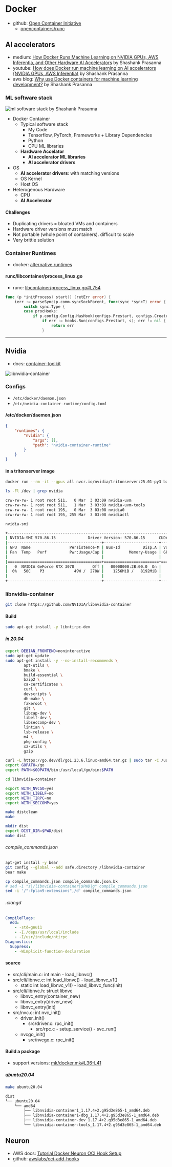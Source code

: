 # Docker

- github: [Open Container Initiative](https://github.com/opencontainers)
  - [opencontainers/runc](https://github.com/opencontainers/runc)

## AI accelerators

- medium: [How Docker Runs Machine Learning on NVIDIA GPUs, AWS Inferentia, and Other Hardware AI Accelerators](https://medium.com/towards-data-science/how-docker-runs-machine-learning-on-nvidia-gpus-aws-inferentia-and-other-hardware-ai-accelerators-e076c6eb7802) by Shashank Prasanna
- youtube: [How does Docker run machine learning on AI accelerators (NVIDIA GPUs, AWS Inferentia)](https://www.youtube.com/watch?v=TEIPEPY44g8) by 
Shashank Prasanna
- aws blog: [Why use Docker containers for machine learning development?](https://aws.amazon.com/ko/blogs/opensource/why-use-docker-containers-for-machine-learning-development/) by Shashank Prasanna

### ML software stack

![ml software stack by Shashank Prasanna](https://miro.medium.com/v2/resize:fit:1400/format:webp/0*fC_UswDIFJ0BDWwI)

- Docker Container
  - Typical software stack
    - My Code
    - Tensorflow, PyTorch, Frameworks + Library Dependencies
    - Python
    - CPU ML libraries
  - **Hardware Accelator**
    - **AI accelerator ML libraries**
    - **AI accelerator drivers**
- OS
  - **AI accelerator drivers**: with matching versions
  - OS Kernel
  - Host OS
- Heterogenous Hardware
  - CPU
  - **AI Accelerator**

#### Challenges

- Duplicating drivers = bloated VMs and containers
- Hardware driver versions must match
- Not portable (whole point of containers). difficult to scale
- Very brittle solution

### Container Runtimes

- docker: [alternative runtimes](https://docs.docker.com/engine/daemon/alternative-runtimes/)

#### runc/libcontainer/process_linux.go

- runc: [libcontainer/process_linux.go#L754](https://github.com/opencontainers/runc/blob/701516b57a55a6462eeea42bc5ce7e3f103d20da/libcontainer/process_linux.go#L754)

```go
func (p *initProcess) start() (retErr error) {
	ierr := parseSync(p.comm.syncSockParent, func(sync *syncT) error {
		switch sync.Type {
		case procHooks:
			if p.config.Config.HasHook(configs.Prestart, configs.CreateRuntime) {
				if err := hooks.Run(configs.Prestart, s); err != nil {
					return err
				}
```

---

## Nvidia

- docs: [container-toolkit](https://docs.nvidia.com/datacenter/cloud-native/container-toolkit/latest/arch-overview.html)

![libnvidia-container](https://docs.nvidia.com/datacenter/cloud-native/container-toolkit/latest/_images/runtime-architecture.png)

### Configs

- `/etc/docker/daemon.json`
- `/etc/nvidia-container-runtime/config.toml`

#### /etc/docker/daemon.json

```json
{
    "runtimes": {
        "nvidia": {
            "args": [],
            "path": "nvidia-container-runtime"
        }
    }
}
```

#### in a tritonserver image

```bash
docker run --rm -it --gpus all nvcr.io/nvidia/tritonserver:25.01-py3 bash
```

```bash
ls -Fl /dev | grep nvidia

crw-rw-rw- 1 root root 511,   0 Mar  3 03:09 nvidia-uvm
crw-rw-rw- 1 root root 511,   1 Mar  3 03:09 nvidia-uvm-tools
crw-rw-rw- 1 root root 195,   0 Mar  3 03:08 nvidia0
crw-rw-rw- 1 root root 195, 255 Mar  3 03:08 nvidiactl
```

```bash
nvidia-smi

+-----------------------------------------------------------------------------------------+
| NVIDIA-SMI 570.86.15              Driver Version: 570.86.15      CUDA Version: 12.8     |
|-----------------------------------------+------------------------+----------------------+
| GPU  Name                 Persistence-M | Bus-Id          Disp.A | Volatile Uncorr. ECC |
| Fan  Temp   Perf          Pwr:Usage/Cap |           Memory-Usage | GPU-Util  Compute M. |
|                                         |                        |               MIG M. |
|=========================================+========================+======================|
|   0  NVIDIA GeForce RTX 3070        Off |   00000000:2B:00.0  On |                  N/A |
|  0%   50C    P3             49W /  270W |    1256MiB /   8192MiB |     21%      Default |
|                                         |                        |                  N/A |
+-----------------------------------------+------------------------+----------------------+
```

### libnvidia-container

```bash
git clone https://github.com/NVIDIA/libnvidia-container
```

#### Build

```bash
sudo apt-get install -y libntirpc-dev
```

##### in 20.04

```bash
export DEBIAN_FRONTEND=noninteractive
sudo apt-get update
sudo apt-get install -y --no-install-recommends \
        apt-utils \
        bmake \
        build-essential \
        bzip2 \
        ca-certificates \
        curl \
        devscripts \
        dh-make \
        fakeroot \
        git \
        libcap-dev \
        libelf-dev \
        libseccomp-dev \
        lintian \
        lsb-release \
        m4 \
        pkg-config \
        xz-utils \
        gzip
```

```bash
curl -L https://go.dev/dl/go1.23.6.linux-amd64.tar.gz | sudo tar -C /usr/local -xz
export GOPATH=/go
export PATH=$GOPATH/bin:/usr/local/go/bin:$PATH
```

```bash
cd libnvidia-container
```

```bash
export WITH_NVCGO=yes
export WITH_LIBELF=no
export WITH_TIRPC=no
export WITH_SECCOMP=yes
```

```bash
make distclean
make
```

```bash
mkdir dist
export DIST_DIR=$PWD/dist
make dist
```

###### compile_commands.json

```bash
apt-get install -y bear
git config --global --add safe.directory /libnvidia-container
bear make
```

```bash
cp compile_commands.json compile_commands.json.bk
# sed -i "s|/libnvidia-container|$PWD|g" compile_commands.json
sed -i '/"-fplan9-extensions",/d' compile_commands.json
```

###### .clangd

```yaml
CompileFlags:
  Add:
    - -std=gnu11
    - -I./deps/usr/local/include
    - -I/usr/include/ntirpc
Diagnostics:
  Suppress:
    - -Wimplicit-function-declaration
```

#### source

- src/cli/main.c: int main - load_libnvc()
- src/cli/libnvc.c: int load_libnvc() - load_libnvc_v1()
  - static int load_libnvc_v1() - load_libnvc_func(init)
- src/cli/libnvc.h: struct libnvc
  - libnvc_entry(container_new)
  - libnvc_entry(driver_new)
  - libnvc_entry(init)
- src/nvc.c: int nvc_init()
  - driver_init()
    - src/driver.c: rpc_init()
      - src/rpc.c - setup_service() - svc_run()
  - nvcgo_init()
    - src/nvcgo.c: rpc_init()

#### Build a package

- support versions: [mk/docker.mk#L36-L41](https://github.com/NVIDIA/libnvidia-container/blob/95d3e86522976061e856724867ebcaf75c4e9b60/mk/docker.mk#L36-L41)

##### ubuntu20.04

```bash
make ubuntu20.04
```

```bash
dist
└── ubuntu20.04
    └── amd64
        ├── libnvidia-container1_1.17.4+2.g95d3e865-1_amd64.deb
        ├── libnvidia-container1-dbg_1.17.4+2.g95d3e865-1_amd64.deb
        ├── libnvidia-container-dev_1.17.4+2.g95d3e865-1_amd64.deb
        └── libnvidia-container-tools_1.17.4+2.g95d3e865-1_amd64.deb
```

## Neuron

- AWS docs: [Tutorial Docker Neuron OCI Hook Setup](https://awsdocs-neuron.readthedocs-hosted.com/en/latest/containers/tutorials/tutorial-oci-hook.html)
- github: [awslabs/oci-add-hooks](https://github.com/awslabs/oci-add-hooks)
